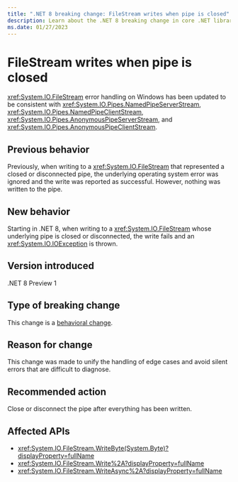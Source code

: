 ```yaml
---
title: ".NET 8 breaking change: FileStream writes when pipe is closed"
description: Learn about the .NET 8 breaking change in core .NET libraries where an exception is thrown if you write to a FileStream whose underlying pipe is closed.
ms.date: 01/27/2023
---
```

# FileStream writes when pipe is closed

<xref:System.IO.FileStream> error handling on Windows has been updated to be consistent with <xref:System.IO.Pipes.NamedPipeServerStream>, <xref:System.IO.Pipes.NamedPipeClientStream>, <xref:System.IO.Pipes.AnonymousPipeServerStream>, and <xref:System.IO.Pipes.AnonymousPipeClientStream>.

## Previous behavior

Previously, when writing to a <xref:System.IO.FileStream> that represented a closed or disconnected pipe, the underlying operating system error was ignored and the write was reported as successful. However, nothing was written to the pipe.

## New behavior

Starting in .NET 8, when writing to a <xref:System.IO.FileStream> whose underlying pipe is closed or disconnected, the write fails and an <xref:System.IO.IOException> is thrown.

## Version introduced

.NET 8 Preview 1

## Type of breaking change

This change is a [behavioral change](../../categories.md#behavioral-change).

## Reason for change

This change was made to unify the handling of edge cases and avoid silent errors that are difficult to diagnose.

## Recommended action

Close or disconnect the pipe after everything has been written.

## Affected APIs

- <xref:System.IO.FileStream.WriteByte(System.Byte)?displayProperty=fullName>
- <xref:System.IO.FileStream.Write%2A?displayProperty=fullName>
- <xref:System.IO.FileStream.WriteAsync%2A?displayProperty=fullName>

